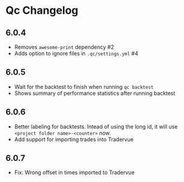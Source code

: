 # Qc Changelog 

## 6.0.4

- Removes `awesome-print` dependency #2
- Adds option to ignore files in `.qc/settings.yml` #4

## 6.0.5

- Wait for the backtest to finish when running `qc backtest`
- Shows summary of performance statistics after running backtest

## 6.0.6

- Better labeling for backtests. Intead of using the long id, it will use `<project folder name>-<counter>` now.
- Add support for importing trades into Tradervue

## 6.0.7

- Fix: Wrong offset in times imported to Tradervue







